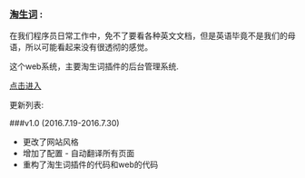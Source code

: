 ### [淘生词](http://github.com/likangwei/baymax) :

 在我们程序员日常工作中，免不了要看各种英文文档，但是英语毕竟不是我们的母语，所以可能看起来没有很透彻的感觉。
 
 这个web系统，主要淘生词插件的后台管理系统.

 [点击进入](http://www.likangwei.com)


更新列表:

###v1.0  (2016.7.19-2016.7.30)

* 更改了网站风格
* 增加了配置 - 自动翻译所有页面
* 重构了淘生词插件的代码和web的代码